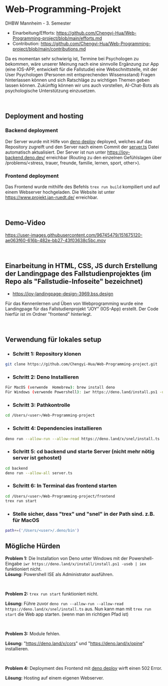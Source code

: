 # Web-Programming-Projekt
DHBW Mannheim - 3. Semester
- Einarbeitung/Efforts: https://github.com/Chengyi-Hua/Web-Programming-project/blob/main/efforts.md
- Contribution: https://github.com/Chengyi-Hua/Web-Programming-project/blob/main/contributions.md

Da es momentan sehr schwierig ist, Termine bei Psychologen zu bekommen, wäre unserer Meinung nach eine sinnvolle Ergänzung zur App (eine IOS-APP, entwickelt für die Fallstudie) eine Webschnittstelle, mit der User Psychologen (Personen mit entsprechenden Wissensstand) Fragen hinterlassen können und sich Ratschläge zu wichtigen Themen geben lassen können. Zukünftig können wir uns auch vorstellen, AI-Chat-Bots als psychologische Unterstützung einzusetzen.

<br/>

## Deployment and hosting

### Backend deployment
Der Server wurde mit Hilfe von [deno deploy](https://deno.com/deploy) deployed, welches auf das Repository zugreift und den Server nach einem Commit der [server.ts](/backend/server.ts) Datei automatisch aktualisiert. Der Server ist nun unter https://joy-backend.deno.dev/ erreichbar (Routing zu den einzelnen Gefühlslagen über /problems/<stress, trauer, freunde, familie, lernen, sport, other>). 

### Frontend deployment
Das Frontend wurde mithilfe des Befehls `trex run build` kompiliert und auf einem Webserver hochgeladen. Die Website ist unter https://www.projekt.jan-ruedt.de/ erreichbar. 

<br/>

## Demo-Video




https://user-images.githubusercontent.com/96745479/151675120-ae063f60-616b-482e-bb27-43f03638c5bc.mov

<br/>

## Einarbeitung in HTML, CSS, JS durch Erstellung der Landingpage des Fallstudienprojektes (im Repo als "Fallstudie-Infoseite" bezeichnet)

- https://joy-landingpage-design-3969.bss.design

Für das Kennenlernen und Üben von Webprogramming wurde eine Landingpage für das Fallstudienprojekt "JOY" (IOS-App) erstellt. Der Code hierfür ist im Ordner "frontend" hinterlegt.

<br/>

## Verwendung für lokales setup
- ### Schritt 1: Repository klonen 

```bash
git clone https://github.com/Chengyi-Hua/Web-Programming-project.git
```
- ### Schritt 2: Deno Installieren

```bash
Für MacOS (verwende  Homebrew): brew install deno
Für Windows (verwende Powershell): iwr https://deno.land/install.ps1 -useb | iex
```
- ### Schritt 3: Pathkontrolle 
```bash
cd /Users/<user>/Web-Programming-project
```
- ### Schritt 4: Dependencies installieren
```bash
deno run --allow-run --allow-read https://deno.land/x/snel/install.ts
```
- ### Schritt 5: cd backend und starte Server (nicht mehr nötig server ist gehostet)
```bash
cd backend
deno run --allow-all server.ts
```
- ### Schritt 6: In Terminal das frontend starten
```bash
cd /Users/<user>/Web-Programming-project/frontend
trex run start
```
- ### Stelle sicher, dass "trex" und "snel" in der Path sind. z.B. für MacOS
```bash
path+=('/Users/<user>/.deno/bin')
```  


## Mögliche Hürden
**Problem 1:** Die Installation von Deno unter Windows mit der Powershell-Eingabe `iwr https://deno.land/x/install/install.ps1 -useb | iex ` funktioniert nicht.<br>
**Lösung:** Powershell ISE als Administrator ausführen.

<br/>

**Problem 2:** `trex run start` funktioniert nicht. <br>

**Lösung:** Führe zuvor `deno run --allow-run --allow-read https://deno.land/x/snel/install.ts` aus.
Nun kann man mit `trex run start` die Web app starten. (wenn man im richtigen Pfad ist)

<br/>

**Problem 3:** Module fehlen. <br>

**Lösung:** "https://deno.land/x/cors" und "https://deno.land/x/opine" installieren.

<br/>

**Problem 4:** Deployment des Frontend mit [deno deploy](https://deno.com/deploy) wirft einen 502 Error.<br>

**Lösung:** Hosting auf einem eigenen Webserver.

